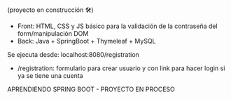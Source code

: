 (proyecto en construcción 🛠️)
- Front: HTML, CSS y JS básico para la validación de la contraseña del form/manipulación DOM
- Back: Java + SpringBoot + Thymeleaf + MySQL

Se ejecuta desde: localhost:8080/registration
- /registration: formulario para crear usuario y con link para hacer login si ya se tiene una cuenta

APRENDIENDO SPRING BOOT - PROYECTO EN PROCESO

